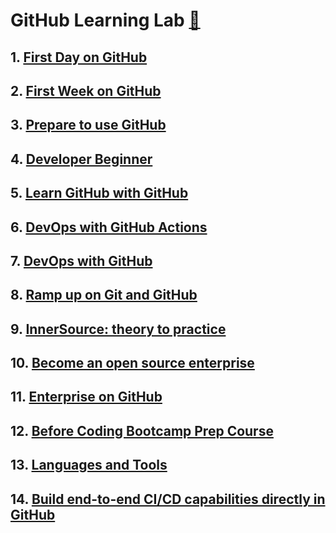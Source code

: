 # GitHub Learning Lab [💎](https://github.com/Zi-Tao/GitHub-Learning-Lab/blob/main/The%20Offical%20Github%20Training%20Manual.pdf)

## 1. [First Day on GitHub](https://github.com/Zi-Tao/GitHub-Learning-Lab/blob/main/First%20Day%20on%20GitHub.md)

## 2. [First Week on GitHub](https://github.com/Zi-Tao/GitHub-Learning-Lab/blob/main/First%20Week%20on%20GitHub.md)

## 3. [Prepare to use GitHub](https://github.com/Zi-Tao/GitHub-Learning-Lab/blob/main/Prepare%20to%20use%20GitHub.md)

## 4. [Developer Beginner](https://github.com/Zi-Tao/GitHub-Learning-Lab/blob/main/Developer%20Beginner.md)

## 5. [Learn GitHub with GitHub](https://github.com/Zi-Tao/GitHub-Learning-Lab/blob/main/Learn%20GitHub%20with%20GitHub.md)

## 6. [DevOps with GitHub Actions](https://github.com/Zi-Tao/GitHub-Learning-Lab/blob/main/DevOps%20with%20GitHub%20Actions.md)

## 7. [DevOps with GitHub](https://github.com/Zi-Tao/GitHub-Learning-Lab/blob/main/DevOps%20with%20GitHub.md)

## 8. [Ramp up on Git and GitHub](https://github.com/Zi-Tao/GitHub-Learning-Lab/blob/main/Ramp%20up%20on%20Git%20and%20GitHub.md)

## 9. [InnerSource: theory to practice](https://github.com/Zi-Tao/GitHub-Learning-Lab/blob/main/InnerSource%20-%20theory%20to%20practice.md)

## 10. [Become an open source enterprise](https://github.com/Zi-Tao/GitHub-Learning-Lab/blob/main/Become%20an%20open%20source%20enterprise.md)

## 11. [Enterprise on GitHub](https://github.com/Zi-Tao/GitHub-Learning-Lab/blob/main/Enterprise%20on%20GitHub.md)

## 12. [Before Coding Bootcamp Prep Course](https://github.com/Zi-Tao/GitHub-Learning-Lab/blob/main/Before%20Coding%20Bootcamp%20Prep%20Course.md)

## 13. [Languages and Tools](https://github.com/Zi-Tao/GitHub-Learning-Lab/blob/main/Languages%20and%20Tools.md)

## 14. [Build end-to-end CI/CD capabilities directly in GitHub](https://github.com/Zi-Tao/GitHub-Learning-Lab/blob/main/Build%20end-to-end%20CI%20and%20CD%20capabilities%20directly%20in%20GitHub.md)
